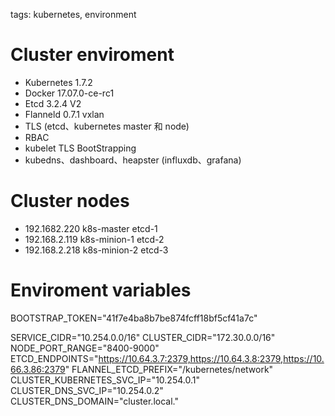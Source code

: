 tags: kubernetes, environment

# Cluster enviroment

+ Kubernetes 1.7.2
+ Docker  17.07.0-ce-rc1
+ Etcd 3.2.4 V2
+ Flanneld 0.7.1 vxlan
+ TLS (etcd、kubernetes master 和 node)
+ RBAC
+ kubelet TLS BootStrapping
+ kubedns、dashboard、heapster (influxdb、grafana)

# Cluster nodes

+ 192.1682.220   k8s-master      etcd-1
+ 192.168.2.119  k8s-minion-1    etcd-2
+ 192.168.2.218  k8s-minion-2    etcd-3

# Enviroment variables

BOOTSTRAP_TOKEN="41f7e4ba8b7be874fcff18bf5cf41a7c"


SERVICE_CIDR="10.254.0.0/16"
CLUSTER_CIDR="172.30.0.0/16"
NODE_PORT_RANGE="8400-9000"
ETCD_ENDPOINTS="https://10.64.3.7:2379,https://10.64.3.8:2379,https://10.66.3.86:2379"
FLANNEL_ETCD_PREFIX="/kubernetes/network"
CLUSTER_KUBERNETES_SVC_IP="10.254.0.1"
CLUSTER_DNS_SVC_IP="10.254.0.2"
CLUSTER_DNS_DOMAIN="cluster.local."


